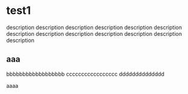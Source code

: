 # test1
description description description description description description description description description description description description description 

## aaa
bbbbbbbbbbbbbbbbbb
ccccccccccccccccc
dddddddddddddd

aaaa
